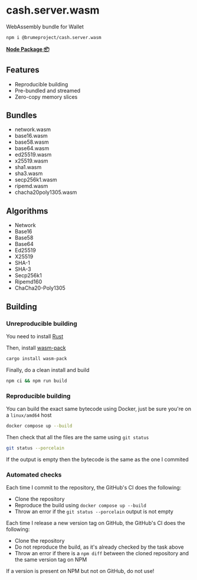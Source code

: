# cash.server.wasm

WebAssembly bundle for Wallet

```bash
npm i @brumeproject/cash.server.wasm
```

[**Node Package 📦**](https://www.npmjs.com/package/@brumeproject/cash.server.wasm)

## Features
- Reproducible building
- Pre-bundled and streamed
- Zero-copy memory slices

## Bundles
- network.wasm
- base16.wasm
- base58.wasm
- base64.wasm
- ed25519.wasm
- x25519.wasm
- sha1.wasm
- sha3.wasm
- secp256k1.wasm
- ripemd.wasm
- chacha20poly1305.wasm

## Algorithms
- Network
- Base16
- Base58
- Base64
- Ed25519
- X25519
- SHA-1
- SHA-3
- Secp256k1
- Ripemd160
- ChaCha20-Poly1305

## Building

### Unreproducible building

You need to install [Rust](https://www.rust-lang.org/tools/install)

Then, install [wasm-pack](https://rustwasm.github.io/wasm-pack/installer/)

```bash
cargo install wasm-pack
```

Finally, do a clean install and build

```bash
npm ci && npm run build
```

### Reproducible building

You can build the exact same bytecode using Docker, just be sure you're on a `linux/amd64` host

```bash
docker compose up --build
```

Then check that all the files are the same using `git status`

```bash
git status --porcelain
```

If the output is empty then the bytecode is the same as the one I commited

### Automated checks

Each time I commit to the repository, the GitHub's CI does the following:
- Clone the repository
- Reproduce the build using `docker compose up --build`
- Throw an error if the `git status --porcelain` output is not empty

Each time I release a new version tag on GitHub, the GitHub's CI does the following:
- Clone the repository
- Do not reproduce the build, as it's already checked by the task above
- Throw an error if there is a `npm diff` between the cloned repository and the same version tag on NPM

If a version is present on NPM but not on GitHub, do not use!

